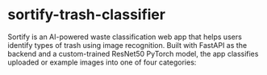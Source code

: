 # sortify-trash-classifier
Sortify is an AI-powered waste classification web app that helps users identify types of trash using image recognition. Built with FastAPI as the backend and a custom-trained ResNet50 PyTorch model, the app classifies uploaded or example images into one of four categories:
